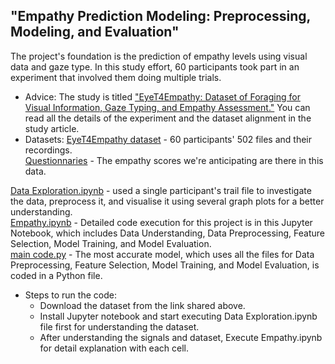## "Empathy Prediction Modeling: Preprocessing, Modeling, and Evaluation" 
The project's foundation is the prediction of empathy levels using visual data and gaze type. In this study effort, 60 participants took part in an experiment that involved them doing multiple trials.
* Advice: The study is titled ["EyeT4Empathy: Dataset of Foraging for Visual Information, Gaze Typing, and Empathy Assessment."](https://www.nature.com/articles/s41597-022-01862-w.) You can read all the details of the experiment and the dataset alignment in the study article.
* Datasets: [EyeT4Empathy dataset](https://figshare.com/articles/dataset/Eye_Tracker_Data/19729636/2) - 60 participants' 502 files and their recordings.
    <br />  [Questionnaries](https://figshare.com/articles/dataset/Questionnaires/19657323/2) - The empathy scores we're anticipating are there in this data.

[Data Exploration.ipynb](https://github.com/Praveenahd4/Datascience-Assignment-EyeT4Empathy/blob/main/Data%20Exploration.ipynb) - used a single participant's trail file to investigate the data, preprocess it, and visualise it using several graph plots for a better understanding.
<br/>[Empathy.ipynb](https://github.com/Praveenahd4/Datascience-Assignment-EyeT4Empathy/blob/main/Empathy.ipynb) - Detailed code execution for this project is in this Jupyter Notebook, which includes Data Understanding, Data Preprocessing, Feature Selection, Model Training, and Model Evaluation. 
<br/>[main code.py](https://github.com/Praveenahd4/Datascience-Assignment-EyeT4Empathy/blob/main/main%20code.py) - The most accurate model, which uses all the files for Data Preprocessing, Feature Selection, Model Training, and Model Evaluation, is coded in a Python file. 
* Steps to run the code:
    * Download the dataset from the link shared above.
    * Install Jupyter notebook and start executing Data Exploration.ipynb file first for understanding the dataset.
    * After understanding the signals and dataset, Execute Empathy.ipynb for detail explanation with each cell.
    
